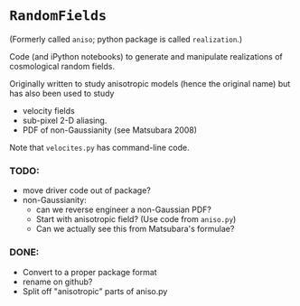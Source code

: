 # `RandomFields`

(Formerly called `aniso`; python package is called `realization`.)

Code (and iPython notebooks) to generate and manipulate realizations of cosmological random fields.

Originally written to study anisotropic models (hence the original name) but has also been used to study
 * velocity fields
 * sub-pixel 2-D aliasing.
 * PDF of non-Gaussianity (see Matsubara 2008)

Note that `velocites.py` has command-line code.

### TODO:
* move driver code out of package?
* non-Gaussianity:
  * can we reverse engineer a non-Gaussian PDF?
  * Start with anisotropic field? (Use code from `aniso.py`)
  * Can we actually see this from Matsubara's formulae?


### DONE:
* Convert to a proper package format
* rename on github?
* Split off "anisotropic" parts of aniso.py
